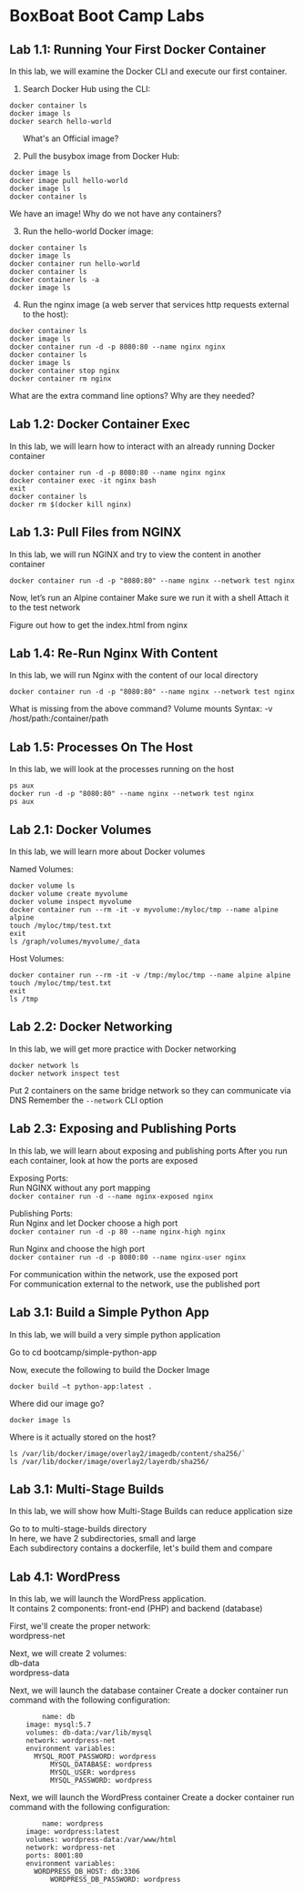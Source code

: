 BoxBoat Boot Camp Labs
=====================

Lab 1.1: Running Your First Docker Container
--------------------------------------------

In this lab, we will examine the Docker CLI and execute our first container.

1. Search Docker Hub using the CLI:

```
docker container ls
docker image ls
docker search hello-world
```
&nbsp;&nbsp;&nbsp;&nbsp;&nbsp;&nbsp;What's an Official image?

2. Pull the busybox image from Docker Hub:

```
docker image ls
docker image pull hello-world
docker image ls
docker container ls
```
We have an image! Why do we not have any containers?

3. Run the hello-world Docker image:

```
docker container ls
docker image ls
docker container run hello-world
docker container ls
docker container ls -a
docker image ls
```

4. Run the nginx image (a web server that services http requests external to the host):
```
docker container ls
docker image ls
docker container run -d -p 8080:80 --name nginx nginx
docker container ls
docker image ls
docker container stop nginx
docker container rm nginx
```
What are the extra command line options? Why are they needed?

Lab 1.2: Docker Container Exec
------------------------------

In this lab, we will learn how to interact with an already running Docker container

```
docker container run -d -p 8080:80 --name nginx nginx
docker container exec -it nginx bash
exit
docker container ls
docker rm $(docker kill nginx)
```

Lab 1.3: Pull Files from NGINX
-----------------------------------------

In this lab, we will run NGINX and try to view the content in another container

`docker container run -d -p "8080:80" --name nginx --network test nginx`

Now, let’s run an Alpine container
Make sure we run it with a shell
Attach it to the test network

Figure out how to get the index.html from nginx

Lab 1.4: Re-Run Nginx With Content
----------------------------------

In this lab, we will run Nginx with the content of our local directory

`docker container run -d -p "8080:80" --name nginx --network test nginx`

What is missing from the above command? Volume mounts
Syntax: -v  /host/path:/container/path

Lab 1.5: Processes On The Host
------------------------------

In this lab, we will look at the processes running on the host

```
ps aux
docker run -d -p "8080:80" --name nginx --network test nginx
ps aux
```

Lab 2.1: Docker Volumes
-----------------------

In this lab, we will learn more about Docker volumes

Named Volumes:

```
docker volume ls
docker volume create myvolume
docker volume inspect myvolume
docker container run --rm -it -v myvolume:/myloc/tmp --name alpine alpine
touch /myloc/tmp/test.txt
exit
ls /graph/volumes/myvolume/_data
```

Host Volumes:

```
docker container run --rm -it -v /tmp:/myloc/tmp --name alpine alpine
touch /myloc/tmp/test.txt
exit
ls /tmp
```

Lab 2.2: Docker Networking
--------------------------

In this lab, we will get more practice with Docker networking

```
docker network ls
docker network inspect test
```

Put 2 containers on the same bridge network so they can communicate via DNS
Remember the `--network` CLI option

Lab 2.3: Exposing and Publishing Ports
--------------------------------------

In this lab, we will learn about exposing and publishing ports
After you run each container, look at how the ports are exposed

Exposing Ports:  
Run NGINX without any port mapping  
`docker container run -d --name nginx-exposed nginx`  

Publishing Ports:  
Run Nginx and let Docker choose a high port  
`docker container run -d -p 80 --name nginx-high nginx`  

Run Nginx and choose the high port  
`docker container run -d -p 8080:80 --name nginx-user nginx`  

For communication within the network, use the exposed port  
For communication external to the network, use the published port  

Lab 3.1: Build a Simple Python App
----------------------------------

In this lab, we will build a very simple python application

Go to cd bootcamp/simple-python-app

Now, execute the following to build the Docker Image

`docker build –t python-app:latest .`

Where did our image go?

`docker image ls`

Where is it actually stored on the host?

```
ls /var/lib/docker/image/overlay2/imagedb/content/sha256/`
ls /var/lib/docker/image/overlay2/layerdb/sha256/
````

Lab 3.1: Multi-Stage Builds
---------------------------

In this lab, we will show how Multi-Stage Builds can reduce application size  

Go to to multi-stage-builds directory  
In here, we have 2 subdirectories, small and large  
Each subdirectory contains a dockerfile, let's build them and compare  

Lab 4.1: WordPress
------------------

In this lab, we will launch the WordPress application.  
It contains 2 components: front-end (PHP) and backend (database)  

First, we'll create the proper network:  
	wordpress-net  

Next, we will create 2 volumes:  
	db-data  
	wordpress-data  

Next, we will launch the database container	
Create a docker container run command with the following configuration:
```
        name: db
	image: mysql:5.7
	volumes: db-data:/var/lib/mysql
	network: wordpress-net
	environment variables:
	  MYSQL_ROOT_PASSWORD: wordpress
      	  MYSQL_DATABASE: wordpress
      	  MYSQL_USER: wordpress
      	  MYSQL_PASSWORD: wordpress
```	

Next, we will launch the WordPress container
Create a docker container run command with the following configuration:
```
        name: wordpress
	image: wordpress:latest
	volumes: wordpress-data:/var/www/html
	network: wordpress-net
	ports: 8001:80
	environment variables:
	  WORDPRESS_DB_HOST: db:3306
      	  WORDPRESS_DB_PASSWORD: wordpress
```
